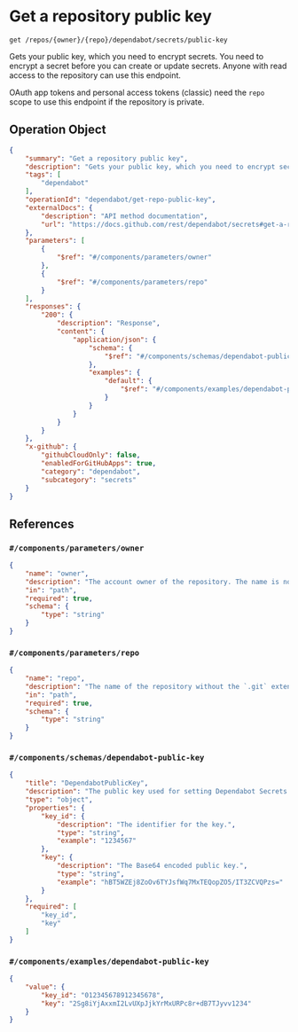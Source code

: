 # Get a repository public key

`get /repos/{owner}/{repo}/dependabot/secrets/public-key`

Gets your public key, which you need to encrypt secrets. You need to
encrypt a secret before you can create or update secrets. Anyone with read access
to the repository can use this endpoint.

OAuth app tokens and personal access tokens (classic) need the `repo` scope to use this endpoint if the repository is private.

## Operation Object

```json
{
    "summary": "Get a repository public key",
    "description": "Gets your public key, which you need to encrypt secrets. You need to\nencrypt a secret before you can create or update secrets. Anyone with read access\nto the repository can use this endpoint.\n\nOAuth app tokens and personal access tokens (classic) need the `repo` scope to use this endpoint if the repository is private.",
    "tags": [
        "dependabot"
    ],
    "operationId": "dependabot/get-repo-public-key",
    "externalDocs": {
        "description": "API method documentation",
        "url": "https://docs.github.com/rest/dependabot/secrets#get-a-repository-public-key"
    },
    "parameters": [
        {
            "$ref": "#/components/parameters/owner"
        },
        {
            "$ref": "#/components/parameters/repo"
        }
    ],
    "responses": {
        "200": {
            "description": "Response",
            "content": {
                "application/json": {
                    "schema": {
                        "$ref": "#/components/schemas/dependabot-public-key"
                    },
                    "examples": {
                        "default": {
                            "$ref": "#/components/examples/dependabot-public-key"
                        }
                    }
                }
            }
        }
    },
    "x-github": {
        "githubCloudOnly": false,
        "enabledForGitHubApps": true,
        "category": "dependabot",
        "subcategory": "secrets"
    }
}
```

## References

### `#/components/parameters/owner`

```json
{
    "name": "owner",
    "description": "The account owner of the repository. The name is not case sensitive.",
    "in": "path",
    "required": true,
    "schema": {
        "type": "string"
    }
}
```

### `#/components/parameters/repo`

```json
{
    "name": "repo",
    "description": "The name of the repository without the `.git` extension. The name is not case sensitive.",
    "in": "path",
    "required": true,
    "schema": {
        "type": "string"
    }
}
```

### `#/components/schemas/dependabot-public-key`

```json
{
    "title": "DependabotPublicKey",
    "description": "The public key used for setting Dependabot Secrets.",
    "type": "object",
    "properties": {
        "key_id": {
            "description": "The identifier for the key.",
            "type": "string",
            "example": "1234567"
        },
        "key": {
            "description": "The Base64 encoded public key.",
            "type": "string",
            "example": "hBT5WZEj8ZoOv6TYJsfWq7MxTEQopZO5/IT3ZCVQPzs="
        }
    },
    "required": [
        "key_id",
        "key"
    ]
}
```

### `#/components/examples/dependabot-public-key`

```json
{
    "value": {
        "key_id": "012345678912345678",
        "key": "2Sg8iYjAxxmI2LvUXpJjkYrMxURPc8r+dB7TJyvv1234"
    }
}
```